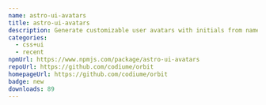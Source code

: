 ```yaml
---
name: astro-ui-avatars
title: astro-ui-avatars
description: Generate customizable user avatars with initials from names
categories:
  - css+ui
  - recent
npmUrl: https://www.npmjs.com/package/astro-ui-avatars
repoUrl: https://github.com/codiume/orbit
homepageUrl: https://github.com/codiume/orbit
badge: new
downloads: 89
---
```

